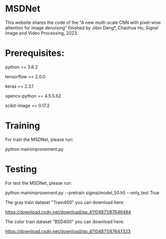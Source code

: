 # MSDNet
This website shares the code of the "A new multi-scale CNN with pixel-wise attention for image denoising" finished by Jibin Deng*, Chaohua Hu, Signal Image and Video Processing, 2023.
 
# Prerequisites:

python == 3.6.2

tensorflow == 2.0.0

keras == 2.3.1

opencv-python == 4.5.5.62

scikit-image == 0.17.2

# Training
For train the MSDNet, please run:

python mainimprovement.py

# Testing
For test the MSDNet, please run:

python mainimprovement.py --pretrain sigma/model_50.h5 --only_test True

The gray train dataset "Train400" you can download here:

https://download.csdn.net/download/qq_41104871/87646484

The color train dataset "BSD400" you can download here:

https://download.csdn.net/download/qq_41104871/87647333